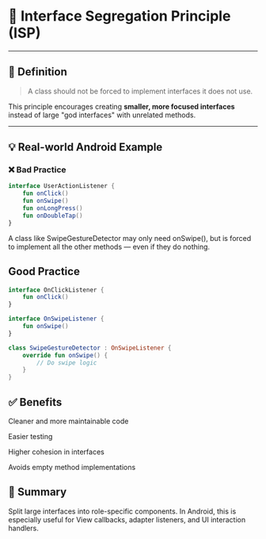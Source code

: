# 🧩 Interface Segregation Principle (ISP)

---

## 📘 Definition

> A class should not be forced to implement interfaces it does not use.

This principle encourages creating **smaller, more focused interfaces** instead of large "god interfaces" with unrelated methods.

---

## 💡 Real-world Android Example

### ❌ Bad Practice

```kotlin
interface UserActionListener {
    fun onClick()
    fun onSwipe()
    fun onLongPress()
    fun onDoubleTap()
}
```
A class like SwipeGestureDetector may only need onSwipe(), but is forced to implement all the other methods — even if they do nothing.

## Good Practice

```kotlin
interface OnClickListener {
    fun onClick()
}

interface OnSwipeListener {
    fun onSwipe()
}

class SwipeGestureDetector : OnSwipeListener {
    override fun onSwipe() {
        // Do swipe logic
    }
}

```
## ✅ Benefits

Cleaner and more maintainable code

Easier testing

Higher cohesion in interfaces

Avoids empty method implementations

## 🔁 Summary

Split large interfaces into role-specific components.
In Android, this is especially useful for View callbacks, adapter listeners, and UI interaction handlers.
